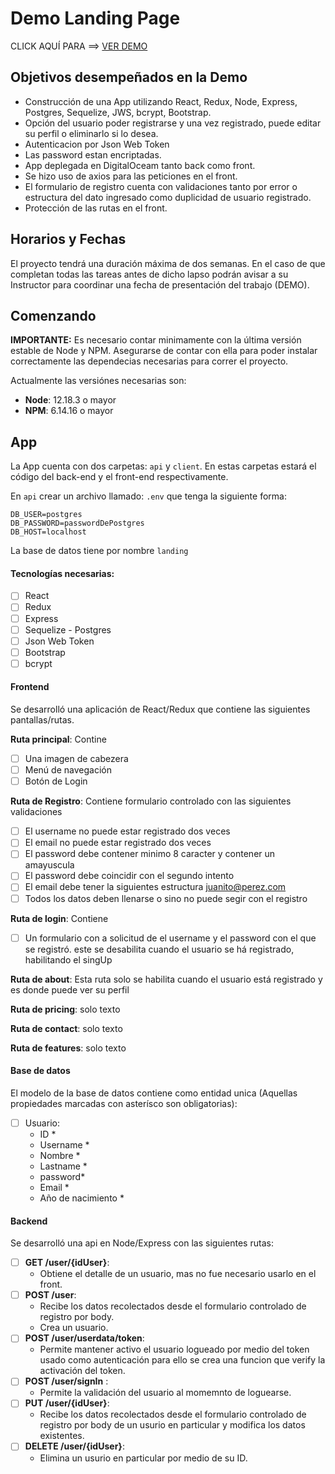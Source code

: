 
# Demo Landing Page

 CLICK AQUÍ PARA ==> <a href="http://104.236.67.205/"> VER DEMO</a>



## Objetivos desempeñados en la Demo

- Construcción de una App utilizando React, Redux, Node, Express, Postgres, Sequelize, JWS, bcrypt, Bootstrap.
- Opción del usuario poder registrarse y una vez registrado, puede editar su perfil o eliminarlo si lo desea.
- Autenticacion por Json Web Token
- Las password estan encriptadas.
- App deplegada en DigitalOceam tanto back como front.
- Se hizo uso de axios para las peticiones en el front.
- El formulario de registro cuenta con validaciones tanto por error o estructura del dato ingresado como duplicidad de usuario registrado.
- Protección de las rutas en el front.


## Horarios y Fechas

El proyecto tendrá una duración máxima de dos semanas. En el caso de que completan todas las tareas antes de dicho lapso podrán avisar a su Instructor para coordinar una fecha de presentación del trabajo (DEMO).

## Comenzando

__IMPORTANTE:__ Es necesario contar minimamente con la última versión estable de Node y NPM. Asegurarse de contar con ella para poder instalar correctamente las dependecias necesarias para correr el proyecto.

Actualmente las versiónes necesarias son:

 * __Node__: 12.18.3 o mayor
 * __NPM__: 6.14.16 o mayor


## App

La App cuenta con dos carpetas: `api` y `client`. En estas carpetas estará el código del back-end y el front-end respectivamente.

En `api` crear un archivo llamado: `.env` que tenga la siguiente forma:

```
DB_USER=postgres
DB_PASSWORD=passwordDePostgres
DB_HOST=localhost
```

La base de datos tiene por nombre `landing`


#### Tecnologías necesarias:
- [ ] React
- [ ] Redux
- [ ] Express
- [ ] Sequelize - Postgres
- [ ] Json Web Token
- [ ] Bootstrap
- [ ] bcrypt

#### Frontend

Se  desarrolló una aplicación de React/Redux que contiene las siguientes pantallas/rutas.


__Ruta principal__: Contine
- [ ] Una imagen de cabezera
- [ ] Menú de navegación
- [ ] Botón de Login

__Ruta de Registro__: Contiene formulario controlado con las siguientes validaciones
- [ ]  El username no puede estar registrado dos veces
- [ ] El email no puede estar registrado dos veces
- [ ] El password debe contener minimo 8 caracter y contener un amayuscula
- [ ] El password debe coincidir con el segundo intento
- [ ] El email debe tener la siguientes estructura juanito@perez.com
- [ ] Todos los datos deben llenarse o sino no puede segir con el registro

__Ruta de login__: Contiene 
- [ ] Un formulario con a solicitud de el username y el password con el que se registró. este se desabilita cuando el usuario se há registrado, habilitando el singUp

__Ruta de about__: Esta ruta solo se habilita cuando el usuario está registrado y es donde puede ver su perfil 

__Ruta de pricing__: solo texto

__Ruta de contact__: solo texto

__Ruta de features__: solo texto


#### Base de datos

El modelo de la base de datos contiene como entidad unica (Aquellas propiedades marcadas con asterísco son obligatorias):

- [ ] Usuario:
  - ID  *
  - Username *
  - Nombre *
  - Lastname *
  - password*
  - Email *
  - Año de nacimiento *



#### Backend

Se desarrolló una api en Node/Express con las siguientes rutas:




- [ ] __GET /user/{idUser}__:
  - Obtiene el detalle de un usuario, mas no fue necesario usarlo en el front.
- [ ] __POST /user__:
  - Recibe los datos recolectados desde el formulario controlado de registro por body.
  - Crea un usuario.
- [ ] __POST /user/userdata/token__:
  - Permite mantener activo el usuario logueado por medio del token usado como autenticación para ello se crea una funcion que verify la activación del token.
- [ ] __POST /user/signIn__ : 
  - Permite la validación del usuario al momemnto de loguearse.
- [ ] __PUT /user/{idUser}__:
  - Recibe los datos recolectados desde el formulario controlado de registro por body de un usurio en particular y modifica los datos existentes.
- [ ] __DELETE /user/{idUser}__:
  - Elimina un usurio en particular por medio de su ID.
  

